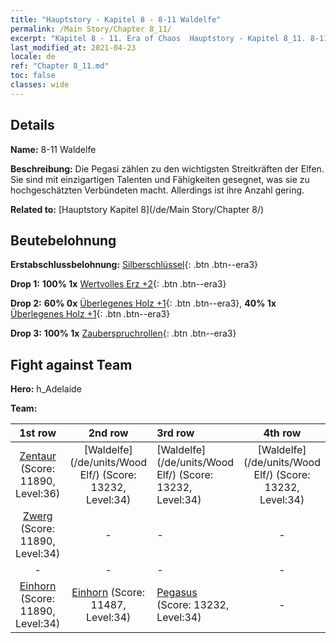 ```yaml
---
title: "Hauptstory - Kapitel 8 - 8-11 Waldelfe"
permalink: /Main Story/Chapter 8_11/
excerpt: "Kapitel 8 - 11. Era of Chaos  Hauptstory - Kapitel 8_11. 8-11 Waldelfe"
last_modified_at: 2021-04-23
locale: de
ref: "Chapter 8_11.md"
toc: false
classes: wide
---
```


## Details

 **Name:** 8-11 Waldelfe

 **Beschreibung:** Die Pegasi zählen zu den wichtigsten Streitkräften der Elfen. Sie sind mit einzigartigen Talenten und Fähigkeiten gesegnet, was sie zu hochgeschätzten Verbündeten macht. Allerdings ist ihre Anzahl gering.

 **Related to:** [Hauptstory Kapitel 8](/de/Main Story/Chapter 8/)

## Beutebelohnung

 **Erstabschlussbelohnung:** [Silberschlüssel](/ItemsDE/con_693/){: .btn .btn--era3}

 **Drop 1:** **100% 1x** [Wertvolles Erz +2](/ItemsDE/mat_26/){: .btn .btn--era3}

 **Drop 2:** **60% 0x** [Überlegenes Holz +1](/ItemsDE/mat_20/){: .btn .btn--era3}, **40% 1x** [Überlegenes Holz +1](/ItemsDE/mat_20/){: .btn .btn--era3}

 **Drop 3:** **100% 1x** [Zauberspruchrollen](/ItemsDE/con_694/){: .btn .btn--era3}


## Fight against Team
 **Hero:** h_Adelaide

 **Team:**


  | 1st row | 2nd row | 3rd row | 4th row |
  |:----:|:----:|:----|:----:|
  | [Zentaur](/de/units/Centaur/) (Score: 11890, Level:36)  | [Waldelfe](/de/units/Wood Elf/) (Score: 13232, Level:34)  | [Waldelfe](/de/units/Wood Elf/) (Score: 13232, Level:34)  | [Waldelfe](/de/units/Wood Elf/) (Score: 13232, Level:34)  |
  | [Zwerg](/de/units/Dwarf/) (Score: 11890, Level:34)  | - | - | - |
  | - | - | - | - |
  | [Einhorn](/de/units/Unicorn/) (Score: 11890, Level:34)  | [Einhorn](/de/units/Unicorn/) (Score: 11487, Level:34)  | [Pegasus](/de/units/Pegasus/) (Score: 13232, Level:34)  | - |


